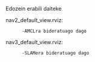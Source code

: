 Edozein erabili daiteke

nav2_default_view.rviz:

          -AMCLra bideratuago dago

nav3_default_view.rviz:

          -SLAMera bideratuago dago

      
          
